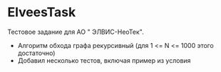 # ElveesTask

Тестовое задание для АО " ЭЛВИС-НеоТек".

- Алгоритм обхода графа рекурсивный (для 1 <= N <= 1000 этого достаточно)
- Добавил несколько тестов, включая пример из условия
